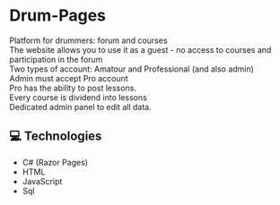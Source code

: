 # Drum-Pages
Platform for drummers: forum and courses
<br>The website allows you to use it as a guest - no access to courses and participation in the forum
<br>Two types of account: Amatour and Professional (and also admin)
<br>Admin must accept Pro account
<br>Pro has the ability to post lessons. 
<br>Every course is dividend into lessons
<br>Dedicated admin panel to edit all data.
 
<h2 id="technologies">💻 Technologies</h2>

- C# (Razor Pages)
- HTML
- JavaScript
- Sql
